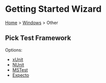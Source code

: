# Getting Started Wizard

[Home](/docs/wiz/readme.md) > [Windows](pickide_Windows.md) > Other

## Pick Test Framework

Options:
 * [xUnit](result_Windows_Other_xUnit.md)
 * [NUnit](result_Windows_Other_NUnit.md)
 * [MSTest](result_Windows_Other_MSTest.md)
 * [Expecto](result_Windows_Other_Expecto.md)
